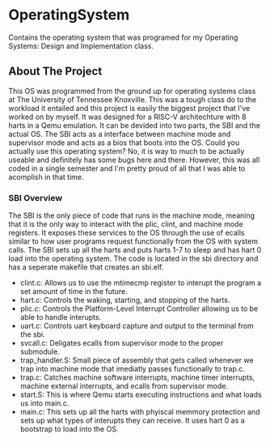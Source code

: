 # OperatingSystem
Contains the operating system that was programed for my Operating Systems: Design and Implementation class.

## About The Project
This OS was programmed from the ground up for operating systems class at The University of Tennessee Knoxville. This was a tough class do to the workload it entailed and this project is easily the biggest project that I've worked on by myself. It was designed for a RISC-V architechture with 8 harts in a Qemu emulation. It can be devided into two parts, the SBI and the actual OS. The SBI acts as a interface between machine mode and supervisor mode and acts as a bios that boots into the OS. 
Could you actually use this operating system? No, it is way to much to be actually useable and definitely has some bugs here and there. However, this was all coded in a single semester and I'm pretty proud of all that I was able to acomplish in that time.

### SBI Overview
The SBI is the only piece of code that runs in the machine mode, meaning that it is the only way to interact with the plic, clint, and machine mode registers. It exposes these services to the OS through the use of ecalls similar to how user programs request functionally from the OS with system calls.
The SBI sets up all the harts and puts harts 1-7 to sleep and has hart 0 load into the operating system. The code is located in the sbi directory and has a seperate makefile that creates an sbi.elf.

- clint.c:
        Allows us to use the mtimecmp register to interupt the program a set amount of time in the future.
- hart.c:
        Controls the waking, starting, and stopping of the harts.
- plic.c:
        Controls the Platform-Level Interrupt Controller allowing us to be able to handle interupts.
- uart.c:
        Controls uart keyboard capture and output to the terminal from the sbi.
- svcall.c:
        Deligates ecalls from supervisor mode to the proper submodule.
- trap_handler.S:
        Small piece of assembly that gets called whenever we trap into machine mode that imediatly passes functionally to trap.c.
- trap.c:
        Catches machine software interrupts, machine timer interrupts, machine external interrupts, and ecalls from supervisor mode.
- start.S:
        This is where Qemu starts executing instructions and what loads us into main.c.
 - main.c:
        This sets up all the harts with phyiscal memmory protection and sets up what types of interupts they can receive. It uses hart 0 as a bootstrap to load into the OS.
